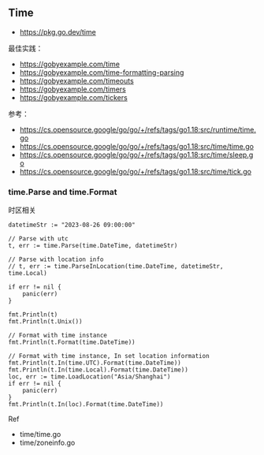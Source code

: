 ## Time
- https://pkg.go.dev/time

最佳实践：
- https://gobyexample.com/time
- https://gobyexample.com/time-formatting-parsing
- https://gobyexample.com/timeouts
- https://gobyexample.com/timers
- https://gobyexample.com/tickers

参考：
- https://cs.opensource.google/go/go/+/refs/tags/go1.18:src/runtime/time.go
- https://cs.opensource.google/go/go/+/refs/tags/go1.18:src/time/time.go
- https://cs.opensource.google/go/go/+/refs/tags/go1.18:src/time/sleep.go
- https://cs.opensource.google/go/go/+/refs/tags/go1.18:src/time/tick.go


### time.Parse and time.Format
时区相关
```
datetimeStr := "2023-08-26 09:00:00"

// Parse with utc
t, err := time.Parse(time.DateTime, datetimeStr)

// Parse with location info
// t, err := time.ParseInLocation(time.DateTime, datetimeStr, time.Local)

if err != nil {
    panic(err)
}

fmt.Println(t)
fmt.Println(t.Unix())

// Format with time instance
fmt.Println(t.Format(time.DateTime))

// Format with time instance, In set location information
fmt.Println(t.In(time.UTC).Format(time.DateTime))
fmt.Println(t.In(time.Local).Format(time.DateTime))
loc, err := time.LoadLocation("Asia/Shanghai")
if err != nil {
    panic(err)
}
fmt.Println(t.In(loc).Format(time.DateTime))
```

Ref
- time/time.go
- time/zoneinfo.go
